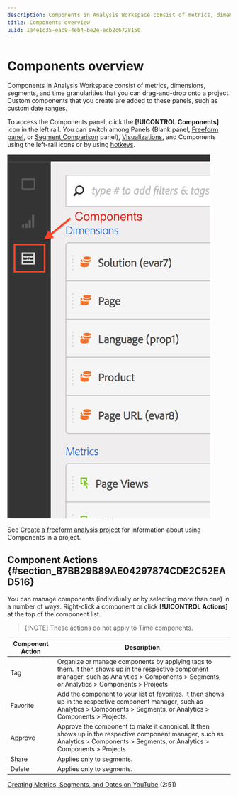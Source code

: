```yaml
---
description: Components in Analysis Workspace consist of metrics, dimensions, segments, and time granularities that you can drag-and-drop onto a project. Custom components that you create are added to these panels, such as custom date ranges.
title: Components overview
uuid: 1a4e1c35-eac9-4eb4-be2e-ecb2c6728150
---
```


# Components overview

Components in Analysis Workspace consist of metrics, dimensions, segments, and time granularities that you can drag-and-drop onto a project. Custom components that you create are added to these panels, such as custom date ranges.

To access the Components panel, click the **[!UICONTROL Components]** icon in the left rail. You can switch among Panels (Blank panel, [Freeform panel](/help/analyze/analysis-workspace/visualizations/freeform-table.md), or [Segment Comparison](/help/analyze/analysis-workspace/c-panels/c-segment-comparison/segment-comparison.md) panel), [Visualizations](/help/analyze/analysis-workspace/visualizations/freeform-analysis-visualizations.md), and Components using the left-rail icons or by using [hotkeys](/help/analyze/analysis-workspace/build-workspace-project/fa-shortcut-keys.md).

![](assets/components.png)

See [Create a freeform analysis project](/help/analyze/analysis-workspace/build-workspace-project/t-freeform-project.md) for information about using Components in a project.

## Component Actions {#section_B7BB29B89AE04297874CDE2C52EAD516}

You can manage components (individually or by selecting more than one) in a number of ways. Right-click a component or click **[!UICONTROL Actions]** at the top of the component list.

> [!NOTE] These actions do not apply to Time components.

| Component Action | Description |
|--- |--- |
|Tag|Organize or manage components by applying tags to them. It then shows up in the respective component manager, such as  Analytics >  Components >  Segments, or  Analytics >  Components >  Projects|
|Favorite|Add the component to your list of favorites. It then shows up in the respective component manager, such as  Analytics >  Components >  Segments, or  Analytics >  Components >  Projects.|
|Approve|Approve the component to make it canonical. It then shows up in the respective component manager, such as  Analytics >  Components >  Segments, or  Analytics >  Components >  Projects|
|Share|Applies only to segments.|
|Delete|Applies only to segments.|

[Creating Metrics, Segments, and Dates on YouTube](https://www.youtube.com/watch?v=XXJuNAte8E8&index=25&list=PL2tCx83mn7GuNnQdYGOtlyCu0V5mEZ8sS) (2:51)
